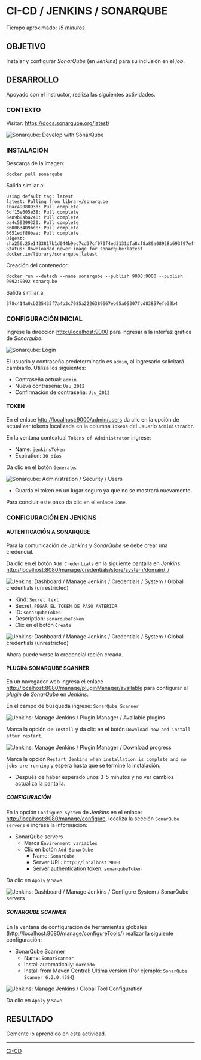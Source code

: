 # CI-CD / JENKINS / SONARQUBE

Tiempo aproximado: _15 minutos_

## OBJETIVO

Instalar y configurar _SonarQube_ (en _Jenkins_) para su inclusión en el _job_.

## DESARROLLO

Apoyado con el instructor, realiza las siguientes actividades.

### CONTEXTO

Visitar: <https://docs.sonarqube.org/latest/>

![Sonarqube: Develop with SonarQube](mm/05_04_01_Jenkins_sonarqube_00_devWithSonar.png "Sonarqube: Develop with SonarQube")

### INSTALACIÓN

Descarga de la imagen:

``` shell
docker pull sonarqube
```

Salida similar a:

``` shell
Using default tag: latest
latest: Pulling from library/sonarqube
10ac4908093d: Pull complete
6df15e605e38: Pull complete
6e89b8aba240: Pull complete
ba4c59299320: Pull complete
360063409bd8: Pull complete
6651edf80baa: Pull complete
Digest: sha256:25e1433817b1d044b9ec7cd37cf070f4ed3131dfa8cf8a89a08928b693f97eff
Status: Downloaded newer image for sonarqube:latest
docker.io/library/sonarqube:latest
```

Creación del contenedor:

``` shell
docker run --detach --name sonarqube --publish 9000:9000 --publish 9092:9092 sonarqube
```

Salida similar a:

``` shell
378c414a0cb225433f7a4b3c7085a2226389667eb95a05307fcd83857efe39b4
```

### CONFIGURACIÓN INICIAL

Ingrese la dirección <http://localhost:9000> para ingresar a la interfaz gráfica de _Sonarqube_.

![Sonarqube: Login](mm/05_04_01_Jenkins_sonarqube_01_Login.png "Sonarqube: Login")

El usuario y contraseña predeterminado es `admin`, al ingresarlo solicitará cambiarlo. Utiliza los siguientes:

- Contraseña actual: `admin`
- Nueva contraseña: `Usu_2012`
- Confirmación de contraseña: `Usu_2012`

#### TOKEN

En el enlace <http://localhost:9000/admin/users> da clic en la opción de actualizar tokens localizada en la columna `Tokens` del usuario `Administrador`.

En la ventana contextual `Tokens of Administrator` ingrese:

- Name: `jenkinsToken`
- Expiration: `30 días`

Da clic en el botón `Generate`.

![Sonarqube: Administration / Security / Users](mm/05_04_02_Jenkins_sonarqube_02_token.png "Sonarqube: Administration / Security / Users")

- Guarda el token en un lugar seguro ya que no se mostrará nuevamente.

Para concluir este paso da clic en el enlace `Done`.

### CONFIGURACIÓN EN JENKINS

#### AUTENTICACIÓN A SONARQUBE

Para la comunicación de _Jenkins_ y _SonarQube_ se debe crear una credencial.

Da clic en el botón `Add Credentials` en la siguiente pantalla en _Jenkins_: <http://localhost:8080/manage/credentials/store/system/domain/_/>

![Jenkins: Dashboard / Manage Jenkins / Credentials / System / Global credentials (unrestricted)](mm/05_04_03_Jenkins_sonarqube_03_AddCredentials.png "Jenkins: Dashboard / Manage Jenkins / Credentials / System / Global credentials (unrestricted)")

- Kind: `Secret text`
- Secret: `PEGAR EL TOKEN DE PASO ANTERIOR`
- ID: `sonarqubeToken`
- Description: `sonarqubeToken`
- Clic en el botón `Create`

![Jenkins: Dashboard / Manage Jenkins / Credentials / System / Global credentials (unrestricted)](mm/05_04_04_Jenkins_sonarqube_04_SonarQubeToken.png "Jenkins: Dashboard / Manage Jenkins / Credentials / System / Global credentials (unrestricted)")

Ahora puede verse la credencial recién creada.

#### PLUGIN: SONARQUBE SCANNER

En un navegador web ingresa el enlace <http://localhost:8080/manage/pluginManager/available> para configurar el _plugin_ de _SonarQube_ en _Jenkins_.

En el campo de búsqueda ingrese: `SonarQube Scanner`

![Jenkins: Manage Jenkins / Plugin Manager / Available plugins](mm/05_04_05_Jenkins_sonarqube_05_Plugin.png "Jenkins: Manage Jenkins / Plugin Manager / Available plugins")

Marca la opción de `Install` y da clic en el botón `Download now and install after restart`.

![Jenkins: Manage Jenkins / Plugin Manager / Download progress](mm/05_04_06_Jenkins_sonarqube_06_PluginInstalling.png "Jenkins: Manage Jenkins / Plugin Manager / Download progress")

Marca la opción `Restart Jenkins when installation is complete and no jobs are running` y espera hasta que se termine la instalación.

- Después de haber esperado unos 3-5 minutos y no ver cambios actualiza la pantalla.

##### CONFIGURACIÓN

En la opción `Configure System` de _Jenkins_ en el enlace: <http://localhost:8080/manage/configure>, localiza la sección `SonarQube servers` e ingresa la información:

- SonarQube servers
  - Marca `Environment variables`
  - Clic en botón `Add SonarQube`
    - Name: `SonarQube`
    - Server URL: `http://localhost:9000`
    - Server authentication token: `sonarqubeToken`

Da clic en `Apply` y `Save`.

![Jenkins: Dashboard / Manage Jenkins / Configure System / SonarQube servers](mm/05_04_07_Jenkins_sonarqube_07_SonarServers.png "Jenkins: Dashboard / Manage Jenkins / Configure System / SonarQube servers")

##### SONARQUBE SCANNER

En la ventana de configuración de herramientas globales (<http://localhost:8080/manage/configureTools/>) realizar la siguiente configuración:

- SonarQube Scanner
  - Name: `SonarScanner`
  - Install automatically: `marcado`
  - Install from Maven Central: Última versión (Por ejemplo: `SonarQube Scanner 6.2.0.4584`)

![Jenkins: Manage Jenkins / Global Tool Configuration](mm/05_04_08_Jenkins_sonarqube_08_SonarScanner.png "Jenkins: Manage Jenkins / Global Tool Configuration")

Da clic en `Apply` y `Save`.

## RESULTADO

Comente lo aprendido en esta actividad.

---

[CI-CD](05.md)
